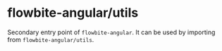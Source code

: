 # flowbite-angular/utils

Secondary entry point of `flowbite-angular`. It can be used by importing from
`flowbite-angular/utils`.
